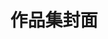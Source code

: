 ---
title: 作品集封面
description: 
photos:
- https://qiujiangran.github.io//assets/images/article/1/cover.png
categories:
 - works
tags: 
 - works
---